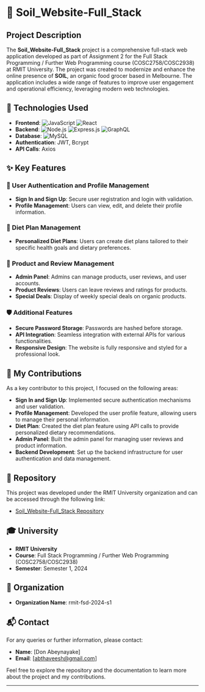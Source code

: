 # 🌱 Soil_Website-Full_Stack

## Project Description

The **Soil_Website-Full_Stack** project is a comprehensive full-stack web application developed as part of Assignment 2 for the Full Stack Programming / Further Web Programming course (COSC2758/COSC2938) at RMIT University. The project was created to modernize and enhance the online presence of **SOIL**, an organic food grocer based in Melbourne. The application includes a wide range of features to improve user engagement and operational efficiency, leveraging modern web technologies.

## 🌟 Technologies Used

- **Frontend**: ![JavaScript](https://img.shields.io/badge/JavaScript-F7DF1E?style=flat&logo=javascript&logoColor=black) ![React](https://img.shields.io/badge/React-61DAFB?style=flat&logo=react&logoColor=white)
- **Backend**: ![Node.js](https://img.shields.io/badge/Node.js-339933?style=flat&logo=node.js&logoColor=white) ![Express.js](https://img.shields.io/badge/Express.js-000000?style=flat&logo=express&logoColor=white) ![GraphQL](https://img.shields.io/badge/GraphQL-E10098?style=flat&logo=graphql&logoColor=white)
- **Database**: ![MySQL](https://img.shields.io/badge/MySQL-4479A1?style=flat&logo=mysql&logoColor=white)
- **Authentication**: JWT, Bcrypt
- **API Calls**: Axios

## ✨ Key Features

### 🔐 User Authentication and Profile Management
- **Sign In and Sign Up**: Secure user registration and login with validation.
- **Profile Management**: Users can view, edit, and delete their profile information.

### 🥗 Diet Plan Management
- **Personalized Diet Plans**: Users can create diet plans tailored to their specific health goals and dietary preferences.

### 🛒 Product and Review Management
- **Admin Panel**: Admins can manage products, user reviews, and user accounts.
- **Product Reviews**: Users can leave reviews and ratings for products.
- **Special Deals**: Display of weekly special deals on organic products.

### 🛡️ Additional Features
- **Secure Password Storage**: Passwords are hashed before storage.
- **API Integration**: Seamless integration with external APIs for various functionalities.
- **Responsive Design**: The website is fully responsive and styled for a professional look.

## 🎨 My Contributions

As a key contributor to this project, I focused on the following areas:
- **Sign In and Sign Up**: Implemented secure authentication mechanisms and user validation.
- **Profile Management**: Developed the user profile feature, allowing users to manage their personal information.
- **Diet Plan**: Created the diet plan feature using API calls to provide personalized dietary recommendations.
- **Admin Panel**: Built the admin panel for managing user reviews and product information.
- **Backend Development**: Set up the backend infrastructure for user authentication and data management.

## 🔗 Repository

This project was developed under the RMIT University organization and can be accessed through the following link:

- [Soil_Website-Full_Stack Repository](https://github.com/rmit-fsd-2024-s1/s4052194-s3981218-A2.git)

## 🎓 University

- **RMIT University**
- **Course**: Full Stack Programming / Further Web Programming (COSC2758/COSC2938)
- **Semester**: Semester 1, 2024

## 🏢 Organization

- **Organization Name**: rmit-fsd-2024-s1

## 📬 Contact

For any queries or further information, please contact:

- **Name**: [Don Abeynayake]
- **Email**: [abthaveesh@gmail.com]

Feel free to explore the repository and the documentation to learn more about the project and my contributions.

---
